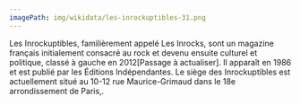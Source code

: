 ```yaml
---
imagePath: img/wikidata/les-inrockuptibles-31.png
---
```


Les Inrockuptibles, familièrement appelé Les Inrocks, sont un magazine français initialement consacré au rock et devenu ensuite culturel et politique, classé à gauche en 2012[Passage à actualiser]. Il apparaît en 1986 et est publié par les Éditions Indépendantes.
Le siège des Inrockuptibles est actuellement situé au 10-12 rue Maurice-Grimaud dans le 18e arrondissement de Paris,.
